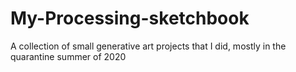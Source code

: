 # My-Processing-sketchbook
A collection of small generative art projects that I did, mostly in the quarantine summer of 2020

